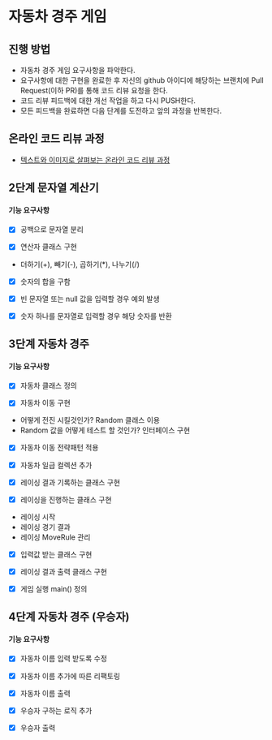 # 자동차 경주 게임
## 진행 방법
* 자동차 경주 게임 요구사항을 파악한다.
* 요구사항에 대한 구현을 완료한 후 자신의 github 아이디에 해당하는 브랜치에 Pull Request(이하 PR)를 통해 코드 리뷰 요청을 한다.
* 코드 리뷰 피드백에 대한 개선 작업을 하고 다시 PUSH한다.
* 모든 피드백을 완료하면 다음 단계를 도전하고 앞의 과정을 반복한다.

## 온라인 코드 리뷰 과정
* [텍스트와 이미지로 살펴보는 온라인 코드 리뷰 과정](https://github.com/next-step/nextstep-docs/tree/master/codereview)


## 2단계 문자열 계산기
#### 기능 요구사항

- [X] 공백으로 문자열 분리

- [X] 연산자 클래스 구현 
* 더하기(+), 빼기(-), 곱하기(*), 나누기(/)

- [X] 숫자의 합을 구함

- [X] 빈 문자열 또는 null 값을 입력할 경우 예외 발생
- [X] 숫자 하나를 문자열로 입력할 경우 해당 숫자를 반환


## 3단계 자동차 경주
#### 기능 요구사항

- [X] 자동차 클래스 정의

- [X] 자동차 이동 구현
* 어떻게 전진 시킬것인가? Random 클래스 이용
* Random 값을 어떻게 테스트 할 것인가? 인터페이스 구현

- [X] 자동차 이동 전략패턴 적용

- [X] 자동차 일급 컬렉션 추가

- [X] 레이싱 결과 기록하는 클래스 구현

- [X] 레이싱을 진행하는 클래스 구현
* 레이싱 시작
* 레이싱 경기 결과
* 레이싱 MoveRule 관리

- [X] 입력값 받는 클래스 구현

- [X] 레이싱 결과 출력 클래스 구현

- [X] 게임 실행 main() 정의


## 4단계 자동차 경주 (우승자)
#### 기능 요구사항

- [X] 자동차 이름 입력 받도록 수정

- [X] 자동차 이름 추가에 따른 리팩토링

- [X] 자동차 이름 출력

- [X] 우승자 구하는 로직 추가

- [X] 우승자 출력